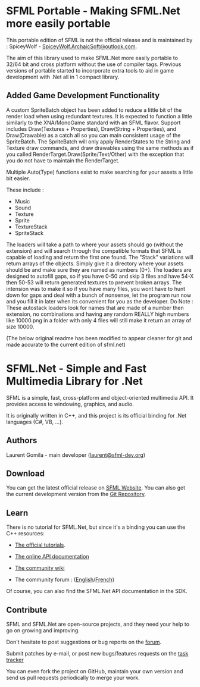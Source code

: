#
# **SFML Portable - Making SFML.Net more easily portable**

This portable edition of SFML is not the official release and is maintained by :
SpiceyWolf - SpiceyWolf.ArchaicSoft@outlook.com. 

The aim of this library used to make SFML.Net more easily portable to 32/64 bit and cross platform without the use of compiler tags. Previous versions of portable started to incorporate extra tools to aid in game development with .Net all in 1 compact library.

## **Added Game Development Functionality**

A custom SpriteBatch object has been added to reduce a little bit of the render load when using redundant textures. It is expected to function a little similarly to the XNA/MonoGame standard with an SFML flavor. Support includes Draw(Textures + Properties), Draw(String + Properties), and Draw(Drawable) as a catch all so you can main consistent usage of the SpriteBatch. The SpriteBatch will only apply RenderStates to the String and Texture draw commands, and draw drawables using the same methods as if you called RenderTarget.Draw(Sprite/Text/Other) with the exception that you do not have to maintain the RenderTarget.

Multiple Auto(Type) functions exist to make searching for your assets a little bit easier.

These include :
- Music
- Sound
- Texture
- Sprite
- TextureStack
- SpriteStack

The loaders will take a path to where your assets should go (without the extension) and will search through the compatible formats that SFML is capable of loading and return the first one found. The "Stack" variations will return arrays of the objects. Simply give it a directory where your assets should be and make sure they are named as numbers (0+). The loaders are designed to autofill gaps, so if you have 0-50 and skip 3 files and have 54-X then 50-53 will return generated textures to prevent broken arrays. The intension was to make it so if you have many files, you wont have to hunt down for gaps and deal with a bunch of nonsense, let the program run now and you fill it in later when its convenient for you as the developer. Do Note : These autostack loaders look for names that are made of a number then extension, no combinations and having any random REALLY high numbers like 10000.png in a folder with only 4 files will still make it return an array of size 10000.

(The below original readme has been modified to appear cleaner for git and made accurate to the current edition of sfml.net)

#
# **SFML.Net - Simple and Fast Multimedia Library for .Net**


SFML is a simple, fast, cross-platform and object-oriented multimedia API. It provides access to windowing, graphics, and audio.

It is originally written in C++, and this project is its official binding for .Net languages (C#, VB, ...).

## **Authors**

Laurent Gomila - main developer (laurent@sfml-dev.org)

## **Download**

You can get the latest official release on [SFML Website](http://www.sfml-dev.org/download/sfml.net).
You can also get the current development version from the [Git Repository](https://github.com/LaurentGomila/SFML.Net).

## **Learn**

There is no tutorial for SFML.Net, but since it's a binding you can use the C++ resources:

- [The official tutorials](http://www.sfml-dev.org/tutorials/).

- [The online API documentation](http://www.sfml-dev.org/documentation/)

- [The community wiki](https://github.com/LaurentGomila/SFML/wiki/)

- The community forum : ([English](http://en.sfml-dev.org/forums/)/[French](http://fr.sfml-dev.org/forums/))

Of course, you can also find the SFML.Net API documentation in the SDK.

## **Contribute**

SFML and SFML.Net are open-source projects, and they need your help to go on growing and improving.

Don't hesitate to post suggestions or bug reports on the [forum](http://en.sfml-dev.org/forums/).

Submit patches by e-mail, or post new bugs/features requests on the [task tracker](https://github.com/LaurentGomila/SFML.Net/issues/)

You can even fork the project on GitHub, maintain your own version and send us pull requests periodically to merge your work.
